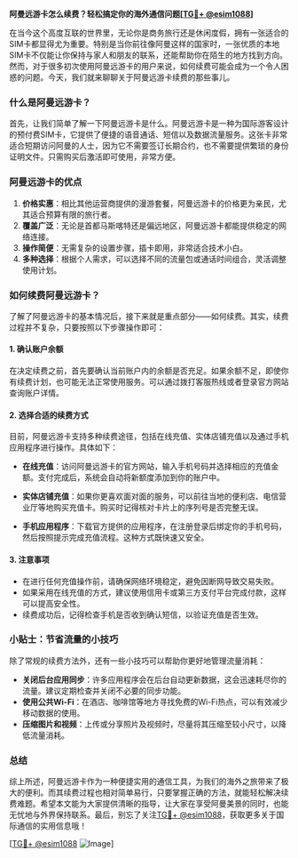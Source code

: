**阿曼远游卡怎么续费？轻松搞定你的海外通信问题[[TG💪+ @esim1088](https://t.me/s/esim1088)]**

在当今这个高度互联的世界里，无论你是商务旅行还是休闲度假，拥有一张适合的SIM卡都显得尤为重要。特别是当你前往像阿曼这样的国家时，一张优质的本地SIM卡不仅能让你保持与家人和朋友的联系，还能帮助你在陌生的地方找到方向。然而，对于很多初次使用阿曼远游卡的用户来说，如何续费可能会成为一个令人困惑的问题。今天，我们就来聊聊关于阿曼远游卡续费的那些事儿。

### 什么是阿曼远游卡？

首先，让我们简单了解一下阿曼远游卡是什么。阿曼远游卡是一种为国际游客设计的预付费SIM卡，它提供了便捷的语音通话、短信以及数据流量服务。这张卡非常适合短期访问阿曼的人士，因为它不需要签订长期合约，也不需要提供繁琐的身份证明文件。只需购买后激活即可使用，非常方便。

### 阿曼远游卡的优点

1. **价格实惠**：相比其他运营商提供的漫游套餐，阿曼远游卡的价格更为亲民，尤其适合预算有限的旅行者。
2. **覆盖广泛**：无论是首都马斯喀特还是偏远地区，阿曼远游卡都能提供稳定的网络连接。
3. **操作简便**：无需复杂的设置步骤，插卡即用，非常适合技术小白。
4. **多种选择**：根据个人需求，可以选择不同的流量包或通话时间组合，灵活调整使用计划。

### 如何续费阿曼远游卡？

了解了阿曼远游卡的基本情况后，接下来就是重点部分——如何续费。其实，续费过程并不复杂，只要按照以下步骤操作即可：

#### 1. 确认账户余额

在决定续费之前，首先要确认当前账户内的余额是否充足。如果余额不足，即使你有续费计划，也可能无法正常使用服务。可以通过拨打客服热线或者登录官方网站查询账户详情。

#### 2. 选择合适的续费方式

目前，阿曼远游卡支持多种续费途径，包括在线充值、实体店铺充值以及通过手机应用程序进行操作。具体如下：

- **在线充值**：访问阿曼远游卡的官方网站，输入手机号码并选择相应的充值金额。支付完成后，系统会自动将新额度添加到你的账户中。
  
- **实体店铺充值**：如果你更喜欢面对面的服务，可以前往当地的便利店、电信营业厅等地购买充值卡。购买时记得核对卡片上的序列号是否完整无误。

- **手机应用程序**：下载官方提供的应用程序，在注册登录后绑定你的手机号码，然后按照提示完成充值流程。这种方式既快速又安全。

#### 3. 注意事项

- 在进行任何充值操作前，请确保网络环境稳定，避免因断网导致交易失败。
- 如果采用在线充值的方式，建议使用信用卡或第三方支付平台完成付款，这样可以提高安全性。
- 续费成功后，记得检查手机是否收到确认短信，以验证充值是否生效。

### 小贴士：节省流量的小技巧

除了常规的续费方法外，还有一些小技巧可以帮助你更好地管理流量消耗：

- **关闭后台应用同步**：许多应用程序会在后台自动更新数据，这会迅速耗尽你的流量。建议定期检查并关闭不必要的同步功能。
- **使用公共Wi-Fi**：在酒店、咖啡馆等地方寻找免费的Wi-Fi热点，可以有效减少移动数据的使用。
- **压缩图片和视频**：上传或分享照片及视频时，尽量将其压缩至较小尺寸，以降低流量消耗。

### 总结

综上所述，阿曼远游卡作为一种便捷实用的通信工具，为我们的海外之旅带来了极大的便利。而其续费过程也相对简单易行，只要掌握正确的方法，就能轻松解决续费难题。希望本文能为大家提供清晰的指导，让大家在享受阿曼美景的同时，也能无忧地与外界保持联系。最后，别忘了关注[TG💪+ @esim1088](https://t.me/s/esim1088)，获取更多关于国际通信的实用信息哦！

[[TG💪+ @esim1088](https://t.me/s/esim1088) ![Image](https://i.postimg.cc/4NQfJmqS/Snipaste-2025-05-13-00-14-12.png)]